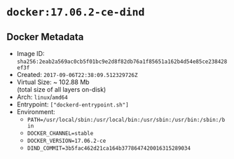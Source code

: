 # `docker:17.06.2-ce-dind`

## Docker Metadata

- Image ID: `sha256:2eab2a569ac0cb5f01bc9e2d8f82db76a1f85651a162b4d54e85ce238428ef3f`
- Created: `2017-09-06T22:38:09.512329726Z`
- Virtual Size: ~ 102.88 Mb  
  (total size of all layers on-disk)
- Arch: `linux`/`amd64`
- Entrypoint: `["dockerd-entrypoint.sh"]`
- Environment:
  - `PATH=/usr/local/sbin:/usr/local/bin:/usr/sbin:/usr/bin:/sbin:/bin`
  - `DOCKER_CHANNEL=stable`
  - `DOCKER_VERSION=17.06.2-ce`
  - `DIND_COMMIT=3b5fac462d21ca164b3778647420016315289034`
